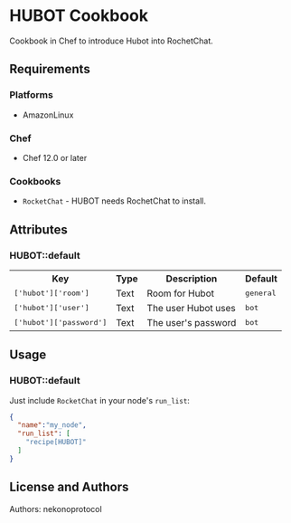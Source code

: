# HUBOT Cookbook

Cookbook in Chef to introduce Hubot into RochetChat.

## Requirements

### Platforms

- AmazonLinux

### Chef

- Chef 12.0 or later

### Cookbooks

- `RocketChat` - HUBOT needs RochetChat to install.

## Attributes

### HUBOT::default

<table>
  <tr>
    <th>Key</th>
    <th>Type</th>
    <th>Description</th>
    <th>Default</th>
  </tr>
  <tr>
    <td><tt>['hubot']['room']</tt></td>
    <td>Text</td>
    <td>Room for Hubot</td>
    <td><tt>general</tt></td>
  </tr>
  <tr>
    <td><tt>['hubot']['user']</tt></td>
    <td>Text</td>
    <td>The user Hubot uses</td>
    <td><tt>bot</tt></td>
  </tr>
  <tr>
    <td><tt>['hubot']['password']</tt></td>
    <td>Text</td>
    <td>The user's password</td>
    <td><tt>bot</tt></td>
  </tr>
</table>

## Usage

### HUBOT::default

Just include `RocketChat` in your node's `run_list`:

```json
{
  "name":"my_node",
  "run_list": [
    "recipe[HUBOT]"
  ]
}
```

## License and Authors

Authors: nekonoprotocol

